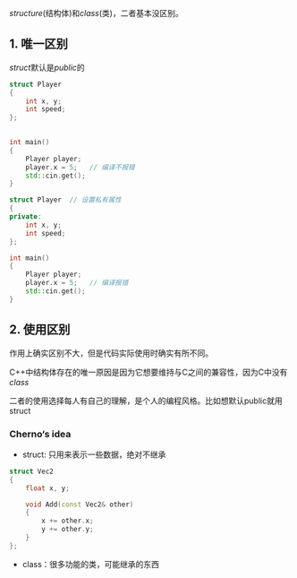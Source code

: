 *structure*(结构体)和*class*(类)，二者基本没区别。

## 1. 唯一区别

*struct*默认是*public*的

```cpp
struct Player
{	
	int x, y;
	int speed;
};

	
int main()
{
	Player player;
	player.x = 5;   // 编译不报错
	std::cin.get();
}
```

```cpp
struct Player  // 设置私有属性
{	
private:
	int x, y;
	int speed;
};

int main()
{
	Player player;
	player.x = 5;   // 编译报错
	std::cin.get();
}
```

## 2. 使用区别

作用上确实区别不大，但是代码实际使用时确实有所不同。

C++中结构体存在的唯一原因是因为它想要维持与C之间的兼容性，因为C中没有*class*

二者的使用选择每人有自己的理解，是个人的编程风格。比如想默认public就用struct


### Cherno‘s idea

- struct: 只用来表示一些数据，绝对不继承
```cpp
struct Vec2
{
	float x, y;

	void Add(const Vec2& other)
	{
		x += other.x;
		y += other.y;
	}
};

```

- class：很多功能的类，可能继承的东西
